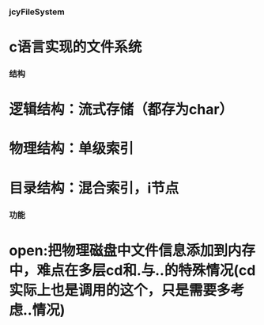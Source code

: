 ### jcyFileSystem
# c语言实现的文件系统
### 结构
# 逻辑结构：流式存储（都存为char）
# 物理结构：单级索引 
# 目录结构：混合索引，i节点 
### 功能
# open:把物理磁盘中文件信息添加到内存中，难点在多层cd和.与..的特殊情况(cd 实际上也是调用的这个，只是需要多考虑..情况)

